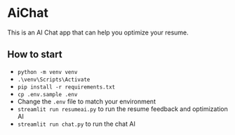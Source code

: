 # AiChat
This is an AI Chat app that can help you optimize your resume.

## How to start
- `python -m venv venv`
- `.\venv\Scripts\Activate`
- `pip install -r requirements.txt`
- `cp .env.sample .env`
- Change the `.env` file to match your environment
- `streamlit run resumeai.py` to run the resume feedback and optimization AI
- `streamlit run chat.py` to run the chat AI